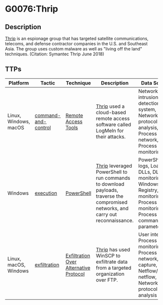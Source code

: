 # G0076:Thrip

## Description

[Thrip](https://attack.mitre.org/groups/G0076) is an espionage group that has targeted satellite communications, telecoms, and defense contractor companies in the U.S. and Southeast Asia. The group uses custom malware as well as "living off the land" techniques. (Citation: Symantec Thrip June 2018)

## TTPs

|Platform|Tactic|Technique|Description|Data Sources|
|---|---|---|---|---|
|Linux, Windows, macOS|[command-and-control](https://attack.mitre.org/tactics/command-and-control/) |[Remote Access Tools](https://attack.mitre.org/techniques/T1219/) |[Thrip](https://attack.mitre.org/groups/G0076) used a cloud-based remote access software called LogMeIn for their attacks. |Network intrusion detection system, Network protocol analysis, Process use of network, Process monitoring|
|Windows|[execution](https://attack.mitre.org/tactics/execution/) |[PowerShell](https://attack.mitre.org/techniques/T1086/) |[Thrip](https://attack.mitre.org/groups/G0076) leveraged PowerShell to run commands to download payloads, traverse the compromised networks, and carry out reconnaissance. |PowerShell logs, Loaded DLLs, DLL monitoring, Windows Registry, File monitoring, Process monitoring, Process command-line parameters|
|Linux, macOS, Windows|[exfiltration](https://attack.mitre.org/tactics/exfiltration/) |[Exfiltration Over Alternative Protocol](https://attack.mitre.org/techniques/T1048/) |[Thrip](https://attack.mitre.org/groups/G0076) has used WinSCP to exfiltrate data from a targeted organization over FTP. |User interface, Process monitoring, Process use of network, Packet capture, Netflow/Enclave netflow, Network protocol analysis|
